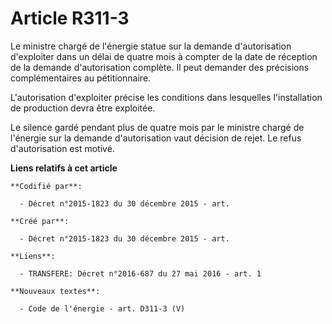 # Article R311-3

Le ministre chargé de l'énergie statue sur la demande d'autorisation d'exploiter dans un délai de quatre mois à compter de la
date de réception de la demande d'autorisation complète. Il peut demander des précisions complémentaires au pétitionnaire.

L'autorisation d'exploiter précise les conditions dans lesquelles l'installation de production devra être exploitée.

Le silence gardé pendant plus de quatre mois par le ministre chargé de l'énergie sur la demande d'autorisation vaut décision
de rejet. Le refus d'autorisation est motivé.

**Liens relatifs à cet article**

	**Codifié par**:

	  - Décret n°2015-1823 du 30 décembre 2015 - art.

	**Créé par**:

	  - Décret n°2015-1823 du 30 décembre 2015 - art.

	**Liens**:

	  - TRANSFERE: Décret n°2016-687 du 27 mai 2016 - art. 1

	**Nouveaux textes**:

	  - Code de l'énergie - art. D311-3 (V)
